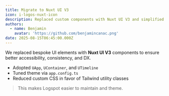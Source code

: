 ```yaml
---
title: Migrate to Nuxt UI V3
icon: i-logos-nuxt-icon
description: Replaced custom components with Nuxt UI V3 and simplified styling.
authors:
  - name: Benjamin
    avatar: 'https://github.com/benjamincanac.png'
date: 2025-08-15T06:45:00.000Z
---
```


We replaced bespoke UI elements with **Nuxt UI V3** components to ensure better accessibility, consistency, and DX.

- Adopted `UApp`, `UContainer`, and `UTimeline`
- Tuned theme via `app.config.ts`
- Reduced custom CSS in favor of Tailwind utility classes

> This makes Logspot easier to maintain and theme.


